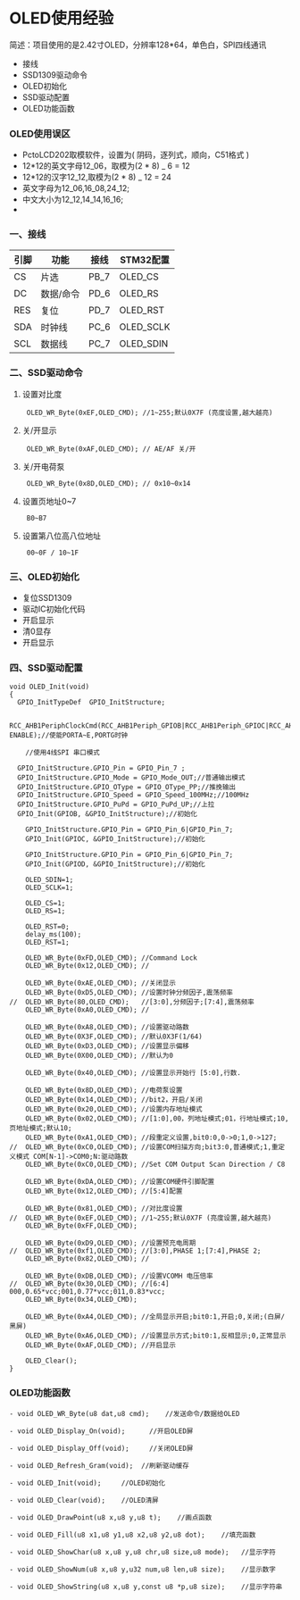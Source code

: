 # OLED使用经验

简述：项目使用的是2.42寸OLED，分辨率128*64，单色白，SPI四线通讯
- 接线
- SSD1309驱动命令
- OLED初始化
- SSD驱动配置
- OLED功能函数

### OLED使用误区
- PctoLCD202取模软件，设置为( 阴码，逐列式，顺向，C51格式 )
- 12*12的英文字母12_06，取模为(2 * 8) _ 6 = 12
- 12*12的汉字12_12,取模为(2 * 8) _ 12 = 24
- 英文字母为12_06,16_08,24_12;
- 中文大小为12_12,14_14,16_16;
- 

### 一、接线

| 引脚 | 功能      | 接线 | STM32配置 |
| ---- | --------- | ---- | --------- |
| CS   | 片选      | PB_7 | OLED_CS   |
| DC   | 数据/命令 | PD_6 | OLED_RS   |
| RES  | 复位      | PD_7 | OLED_RST  |
| SDA  | 时钟线    | PC_6 | OLED_SCLK |
| SCL  | 数据线    | PC_7 | OLED_SDIN |

### 二、SSD驱动命令

1. 设置对比度

        OLED_WR_Byte(0xEF,OLED_CMD); //1~255;默认0X7F (亮度设置,越大越亮)

2. 关/开显示

        OLED_WR_Byte(0xAF,OLED_CMD); // AE/AF 关/开
3. 关/开电荷泵

        OLED_WR_Byte(0x8D,OLED_CMD); // 0x10~0x14
4. 设置页地址0~7

        B0~B7
5. 设置第八位高八位地址

        00~0F / 10~1F
### 三、OLED初始化

- 复位SSD1309
- 驱动IC初始化代码
- 开启显示
- 清0显存
- 开启显示

### 四、SSD驱动配置

    void OLED_Init(void)
    {
      GPIO_InitTypeDef  GPIO_InitStructure;

    	RCC_AHB1PeriphClockCmd(RCC_AHB1Periph_GPIOB|RCC_AHB1Periph_GPIOC|RCC_AHB1Periph_GPIOD, ENABLE);//使能PORTA~E,PORTG时钟

    	//使用4线SPI 串口模式

      GPIO_InitStructure.GPIO_Pin = GPIO_Pin_7 ;
      GPIO_InitStructure.GPIO_Mode = GPIO_Mode_OUT;//普通输出模式
      GPIO_InitStructure.GPIO_OType = GPIO_OType_PP;//推挽输出
      GPIO_InitStructure.GPIO_Speed = GPIO_Speed_100MHz;//100MHz
      GPIO_InitStructure.GPIO_PuPd = GPIO_PuPd_UP;//上拉
      GPIO_Init(GPIOB, &GPIO_InitStructure);//初始化

    	GPIO_InitStructure.GPIO_Pin = GPIO_Pin_6|GPIO_Pin_7;
    	GPIO_Init(GPIOC, &GPIO_InitStructure);//初始化

    	GPIO_InitStructure.GPIO_Pin = GPIO_Pin_6|GPIO_Pin_7;
    	GPIO_Init(GPIOD, &GPIO_InitStructure);//初始化

    	OLED_SDIN=1;
    	OLED_SCLK=1;

    	OLED_CS=1;
    	OLED_RS=1;

    	OLED_RST=0;
    	delay_ms(100);
    	OLED_RST=1;

    	OLED_WR_Byte(0xFD,OLED_CMD); //Command Lock
    	OLED_WR_Byte(0x12,OLED_CMD); //

    	OLED_WR_Byte(0xAE,OLED_CMD); //关闭显示
    	OLED_WR_Byte(0xD5,OLED_CMD); //设置时钟分频因子,震荡频率
    //	OLED_WR_Byte(80,OLED_CMD);   //[3:0],分频因子;[7:4],震荡频率
    	OLED_WR_Byte(0xA0,OLED_CMD); //

    	OLED_WR_Byte(0xA8,OLED_CMD); //设置驱动路数
    	OLED_WR_Byte(0X3F,OLED_CMD); //默认0X3F(1/64)
    	OLED_WR_Byte(0xD3,OLED_CMD); //设置显示偏移
    	OLED_WR_Byte(0X00,OLED_CMD); //默认为0

    	OLED_WR_Byte(0x40,OLED_CMD); //设置显示开始行 [5:0],行数.

    	OLED_WR_Byte(0x8D,OLED_CMD); //电荷泵设置
    	OLED_WR_Byte(0x14,OLED_CMD); //bit2，开启/关闭
    	OLED_WR_Byte(0x20,OLED_CMD); //设置内存地址模式
    	OLED_WR_Byte(0x02,OLED_CMD); //[1:0],00，列地址模式;01，行地址模式;10,页地址模式;默认10;
    	OLED_WR_Byte(0xA1,OLED_CMD); //段重定义设置,bit0:0,0->0;1,0->127;
    //	OLED_WR_Byte(0xC0,OLED_CMD); //设置COM扫描方向;bit3:0,普通模式;1,重定义模式 COM[N-1]->COM0;N:驱动路数
    	OLED_WR_Byte(0xC0,OLED_CMD); //Set COM Output Scan Direction / C8

    	OLED_WR_Byte(0xDA,OLED_CMD); //设置COM硬件引脚配置
    	OLED_WR_Byte(0x12,OLED_CMD); //[5:4]配置

    	OLED_WR_Byte(0x81,OLED_CMD); //对比度设置
    //	OLED_WR_Byte(0xEF,OLED_CMD); //1~255;默认0X7F (亮度设置,越大越亮)
    	OLED_WR_Byte(0xFF,OLED_CMD);

    	OLED_WR_Byte(0xD9,OLED_CMD); //设置预充电周期
    //	OLED_WR_Byte(0xf1,OLED_CMD); //[3:0],PHASE 1;[7:4],PHASE 2;
    	OLED_WR_Byte(0x82,OLED_CMD); //

    	OLED_WR_Byte(0xDB,OLED_CMD); //设置VCOMH 电压倍率
    //	OLED_WR_Byte(0x30,OLED_CMD); //[6:4] 000,0.65*vcc;001,0.77*vcc;011,0.83*vcc;
    	OLED_WR_Byte(0x34,OLED_CMD);

    	OLED_WR_Byte(0xA4,OLED_CMD); //全局显示开启;bit0:1,开启;0,关闭;(白屏/黑屏)
    	OLED_WR_Byte(0xA6,OLED_CMD); //设置显示方式;bit0:1,反相显示;0,正常显示
    	OLED_WR_Byte(0xAF,OLED_CMD); //开启显示

    	OLED_Clear();
    }

### OLED功能函数
    - void OLED_WR_Byte(u8 dat,u8 cmd);    //发送命令/数据给OLED

    - void OLED_Display_On(void);      //开启OLED屏

    - void OLED_Display_Off(void);     //关闭OLED屏

    - void OLED_Refresh_Gram(void);  //刷新驱动缓存

    - void OLED_Init(void);     //OLED初始化

    - void OLED_Clear(void);    //OLED清屏

    - void OLED_DrawPoint(u8 x,u8 y,u8 t);    //画点函数

    - void OLED_Fill(u8 x1,u8 y1,u8 x2,u8 y2,u8 dot);    //填充函数

    - void OLED_ShowChar(u8 x,u8 y,u8 chr,u8 size,u8 mode);   //显示字符

    - void OLED_ShowNum(u8 x,u8 y,u32 num,u8 len,u8 size);    //显示数字

    - void OLED_ShowString(u8 x,u8 y,const u8 *p,u8 size);	  //显示字符串
